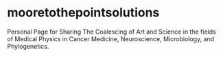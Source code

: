 # mooretothepointsolutions
Personal Page for Sharing The Coalescing of Art and Science in the fields of Medical Physics in Cancer Medicine, Neuroscience, Microbiology, and Phylogenetics.
